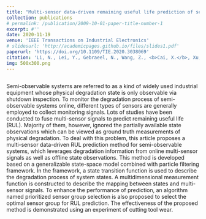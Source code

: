 ```yaml
---
title: "Multi-sensor data-driven remaining useful life prediction of semi-observable s systems"
collection: publications
# permalink: /publication/2009-10-01-paper-title-number-1
excerpt: #''
date: 2020-11-19
venue: 'IEEE Transactions on Industrial Electronics'
# slidesurl: 'http://academicpages.github.io/files/slides1.pdf'
paperurl: 'https://doi.org/10.1109/TIE.2020.3038069'
citation: 'Li, N., Lei, Y., Gebraeel, N., Wang, Z., <b>Cai, X.</b>, Xu, P., & Wang, B. (2020). Multi-sensor data-driven remaining useful life prediction of semi-observable systems. <i>IEEE Transactions on Industrial Electronics</i>, 68(11), 11482-11491.'
img: 500x300.png
---
```

<img src='/images/Pub/Pub-1.png' alt="">

Semi-observable systems are referred to as a kind of widely used industrial equipment whose physical degradation state is only observable via shutdown inspection. To monitor the degradation process of semi-observable systems online, different types of sensors are generally employed to collect monitoring signals. Lots of studies have been conducted to fuse multi-sensor signals to predict remaining useful life (RUL). Majority of them, however, ignored the partially available state observations which can be viewed as ground truth measurements of physical degradation. To deal with this problem, this article proposes a multi-sensor data-driven RUL prediction method for semi-observable systems, which leverages degradation information from online multi-sensor signals as well as offline state observations. This method is developed based on a generalizable state-space model combined with particle filtering framework. In the framework, a state transition function is used to describe the degradation process of system states. A multidimensional measurement function is constructed to describe the mapping between states and multi-sensor signals. To enhance the performance of prediction, an algorithm named prioritized sensor group selection is also proposed to select the optimal sensor group for RUL prediction. The effectiveness of the proposed method is demonstrated using an experiment of cutting tool wear.
